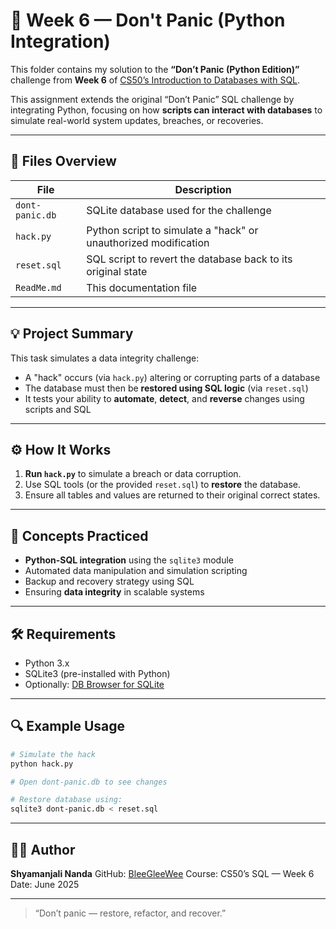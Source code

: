 
# 🐍 Week 6 — Don't Panic (Python Integration)

This folder contains my solution to the **“Don’t Panic (Python Edition)”** challenge from **Week 6** of [CS50’s Introduction to Databases with SQL](https://cs50.harvard.edu/sql/).

This assignment extends the original “Don’t Panic” SQL challenge by integrating Python, focusing on how **scripts can interact with databases** to simulate real-world system updates, breaches, or recoveries.

---

## 📁 Files Overview

| File          | Description                                                        |
|---------------|--------------------------------------------------------------------|
| `dont-panic.db` | SQLite database used for the challenge                            |
| `hack.py`     | Python script to simulate a "hack" or unauthorized modification    |
| `reset.sql`   | SQL script to revert the database back to its original state       |
| `ReadMe.md`   | This documentation file                                             |

---

## 💡 Project Summary

This task simulates a data integrity challenge:

- A "hack" occurs (via `hack.py`) altering or corrupting parts of a database  
- The database must then be **restored using SQL logic** (via `reset.sql`)  
- It tests your ability to **automate**, **detect**, and **reverse** changes using scripts and SQL  

---

## ⚙️ How It Works

1. **Run `hack.py`** to simulate a breach or data corruption.
2. Use SQL tools (or the provided `reset.sql`) to **restore** the database.
3. Ensure all tables and values are returned to their original correct states.

---

## 🧠 Concepts Practiced

- **Python-SQL integration** using the `sqlite3` module  
- Automated data manipulation and simulation scripting  
- Backup and recovery strategy using SQL  
- Ensuring **data integrity** in scalable systems  

---

## 🛠️ Requirements

- Python 3.x  
- SQLite3 (pre-installed with Python)  
- Optionally: [DB Browser for SQLite](https://sqlitebrowser.org/)

---

## 🔍 Example Usage

```bash
# Simulate the hack
python hack.py

# Open dont-panic.db to see changes

# Restore database using:
sqlite3 dont-panic.db < reset.sql
````

---

## 👩‍💻 Author

**Shyamanjali Nanda**
GitHub: [BleeGleeWee](https://github.com/BleeGleeWee)
Course: CS50’s SQL — Week 6
Date: June 2025

---

> “Don’t panic — restore, refactor, and recover.”
